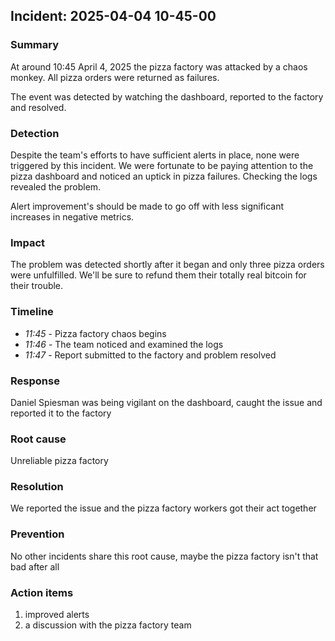 ## Incident: 2025-04-04 10-45-00

### Summary

At around 10:45 April 4, 2025 the pizza factory was attacked by a chaos monkey. All pizza orders were returned as
failures.

The event was detected by watching the dashboard, reported to the factory and resolved.

### Detection

Despite the team's efforts to have sufficient alerts in place, none were triggered by this incident.
We were fortunate to be paying attention to the pizza dashboard and noticed an uptick in pizza failures. Checking the
logs revealed the problem.

Alert improvement's should be made to go off with less significant increases in negative metrics.

### Impact

The problem was detected shortly after it began and only three pizza orders were unfulfilled. We'll be sure to refund
them their
totally real bitcoin for their trouble.

### Timeline

- _11:45_ - Pizza factory chaos begins
- _11:46_ - The team noticed and examined the logs
- _11:47_ - Report submitted to the factory and problem resolved

### Response

Daniel Spiesman was being vigilant on the dashboard, caught the issue and reported it to the factory

### Root cause

Unreliable pizza factory

### Resolution

We reported the issue and the pizza factory workers got their act together

### Prevention

No other incidents share this root cause, maybe the pizza factory isn't that bad after all

### Action items

1. improved alerts
2. a discussion with the pizza factory team